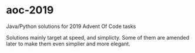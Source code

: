# aoc-2019
Java/Python solutions for 2019 Advent Of Code tasks

Solutions mainly target at speed, and simplicty. Some of them are amended later to make them even simplier and more elegant.
